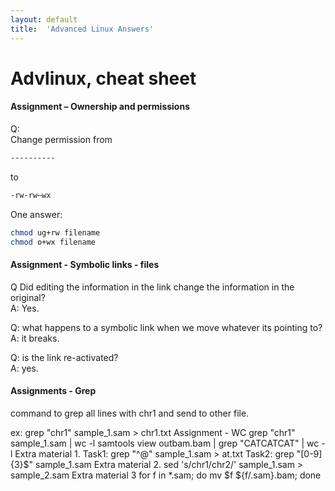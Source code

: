 ```yaml
---
layout: default
title:  'Advanced Linux Answers'
---
```


# Advlinux, cheat sheet

#### Assignment – Ownership and permissions

Q:  
Change permission from 

```bash
----------
```

to

```bash
-rw-rw—wx
```

One answer:

```bash
chmod ug+rw filename  
chmod o+wx filename  
```

#### Assignment - Symbolic links - files
Q Did editing the information in the link change the information in the original?  
A: Yes.

Q: what happens to a symbolic link when we move whatever its pointing to?  
A: it breaks.

Q: is the link re-activated?  
A: yes.

#### Assignments - Grep
command to grep all lines with chr1 and send to other file.

ex:
grep "chr1" sample_1.sam > chr1.txt
Assignment - WC
grep "chr1" sample_1.sam | wc -l
samtools view outbam.bam | grep "CATCATCAT" | wc -l
Extra material 1.
Task1: grep "^@" sample_1.sam > at.txt
Task2: grep "[0-9]\{3\}$" sample_1.sam
Extra material 2.
sed 's/chr1/chr2/' sample_1.sam > sample_2.sam
Extra material 3
for f in *.sam; do mv $f ${f/.sam}.bam; done
